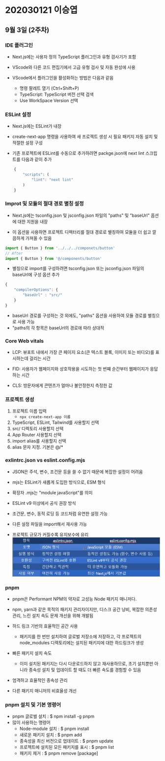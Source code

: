 # 202030121 이승엽

## 9월 3일 (2주차)
### IDE 플러그인  
* Next.js에는 사용자 정의 TypeScript 플러그인과 유형 검사기가 포함  

* VScode와 다른 코드 편집기에서 고급 유형 검사 및 자동 완성에 사용  
* VScode에서 플러그인을 활성화하는 방법은 다음과 같음  
    - 명령 팔레트 열기 (Ctrl+Shift+P)  
    - TypeScript: TypeScript 버전 선택 검색  
    - Use WorkSpace Version 선택  

### ESLint 설정  
* Next.js에는 ESLint가 내장  

* create-next-app 명령을 사용하여 새 프로젝트 생성 시 필요 패키지 자동 설치 및 적절한 설정 구성  
* 기존 프로젝트에 ESLint를 수동으로 추가하려면 packge.json에 next lint 스크립트를 다음과 같이 추가  
```javascript
    {
        "scripts": (
            "lint": "next lint"
        )
    }
```  

### Improt 및 모듈의 절대 경로 별칭 설정  
* Next.js에는 tsconfig.json 및 jsconfig.json 파일의 "paths" 및 "baseUrl" 옵션에 대한 지원을 내장  

* 이 옵션을 사용하면 프로젝트 디렉터리를 절대 경로로 별칭하여 모듈을 더 쉽고 깔끔하게 가져올 수 있음  
```javascript
import { Button } from '../../../componets/button'  
// After  
import { Button } from '@/components/button'
```  
* 별칭으로 import를 구성하려면 tsconfig.json 또는 jsconfig.json 파일의 baseUrl에 구성 옵션 추가  
```javascript
{
    "compilerOptions": {
        "baseUrl" : "src/"
    }
}  
```  
* baseUrl 경로를 구성하는 것 외에도, "paths" 옵션을 사용하여 모듈 경로를 별칭으로 사용 가능  
* "paths의 각 항목은 baseUrl의 경로애 따라 상대적

### Core Web vitals  
* LCP: 뷰포트 내에서 가장 큰 페이지 요소(큰 텍스트 블록, 이미지 또는 비디오)를 표시하는데 걸리는 시간  

* FID: 사용자가 웹페이지와 상호작용을 시도하는 첫 번쨰 순간부터 웹페이지가 응답하는 시간  
* CLS: 방문자에게 콘텐츠가 얼마나 불안정한지 측정한 값 

### 프로젝트 생성  
1. 프로젝트 이름 입력  
    - ``npx create-next-app 이름``  
2. TypeScript, ESLint, Tailwind를 사용할지 선택  
3. src/ 디렉토리 사용할지 선택  
4. App Router 사용할지 선택  
5. import alias를 사용할지 선택  
6. alias 문자 지정. 기본은 @/*  

### exlintrc.json vs eslint.config.mjs  
* JSON은 주석, 변수, 조건문 등을 쓸 수 없기 때문에 복잡한 설정이 어려움  

* mjs는 ESLint가 새롭게 도입한 방식으로, ESM 형식  
* 확장자 .mjs는 "module javaScript"를 의미  
* ESLint v9 이상에서 공식 권장 방식  
* 조건문, 변수, 동적 로딩 등 코드처럼 유연한 설정 가능  
* 다른 설정 파일을 import해서 재사용 가능  
* 프로젝트 규모가 커질수록 유지보수에 유리  
![](./img/1.png)  

### pnpm  
* pnpm은 Performant NPM의 약자로 고성능 Node 패키지 매니저다.  

* npm, yarn과 같은 목적의 패키지 관리자이지만, 디스크 공간 낭비, 복잡한 의존성 관리, 느린 설치 속도 문제 개선을 위해 개발됨  
* 하드 링크 기반의 효율적인 공간 사용  
    - 패키지를 한 번만 설치하여 글로벌 저장소에 저장하고, 각 프로젝트의 node_modules 디렉토리에는 설치된 패키지에 대한 하드링크가 생성  
* 빠른 패키지 설치 속도  
    - 이미 설치된 패키지는 다시 다운로드하지 않고 재사용하므로, 초기 설치뿐만 아니라 종속성 설치 및 업데이트 할 때도 더 빠른 속도를 경험할 수 있음  
* 엄격하고 효율적인 종속성 관리  
* 다른 패키지 매니저의 비효율성 개선  

### pnpm 설치 및 기본 명령어  
* pnpm 글로벌 설치 : $ npm install -g pnpm  
* 많이 사용하는 명령어  
    - Node-module 설치 : $ pnpm install  
    - 새로운 패키지 설치 : $ pnpm add  
    - 종속성을 최신 버전으로 업데이트 : $ pnpm update  
    - 프로젝트에 설치된 모든 패키지를 표시 : $ pnpm list  
    - 패키지 제거 : $ pnpm remove [package]  
